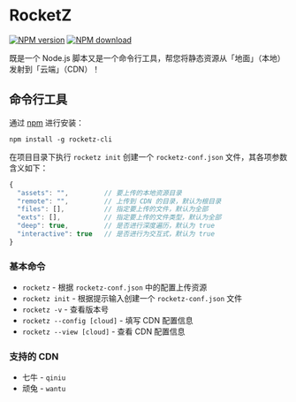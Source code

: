 # RocketZ

[![NPM version][npm-ver]][npm-url]
[![NPM download][npm-dm]][npm-url]

[npm-ver]: https://img.shields.io/npm/v/rocketz-cli.svg?style=flat-square
[npm-dm]: https://img.shields.io/npm/dm/rocketz-cli.svg?style=flat-square
[npm-url]: https://www.npmjs.com/package/rocketz-cli

既是一个 Node.js 脚本又是一个命令行工具，帮您将静态资源从「地面」（本地）发射到「云端」（CDN）！

## 命令行工具

通过 [npm](https://www.npmjs.com) 进行安装：

```
npm install -g rocketz-cli
```

在项目目录下执行 `rocketz init` 创建一个 `rocketz-conf.json` 文件，其各项参数含义如下：

```js
{
  "assets": "",         // 要上传的本地资源目录
  "remote": "",         // 上传到 CDN 的目录，默认为根目录
  "files": [],          // 指定要上传的文件，默认为全部
  "exts": [],           // 指定要上传的文件类型，默认为全部
  "deep": true,         // 是否进行深度遍历，默认为 true
  "interactive": true   // 是否进行为交互式，默认为 true
}
```

### 基本命令

* `rocketz` - 根据 `rocketz-conf.json` 中的配置上传资源
* `rocketz init` - 根据提示输入创建一个 `rocketz-conf.json` 文件
* `rocketz -v` - 查看版本号
* `rocketz --config [cloud]` - 填写 CDN 配置信息
* `rocketz --view [cloud]` - 查看 CDN 配置信息

### 支持的 CDN

* 七牛 - `qiniu`
* 顽兔 - `wantu`
